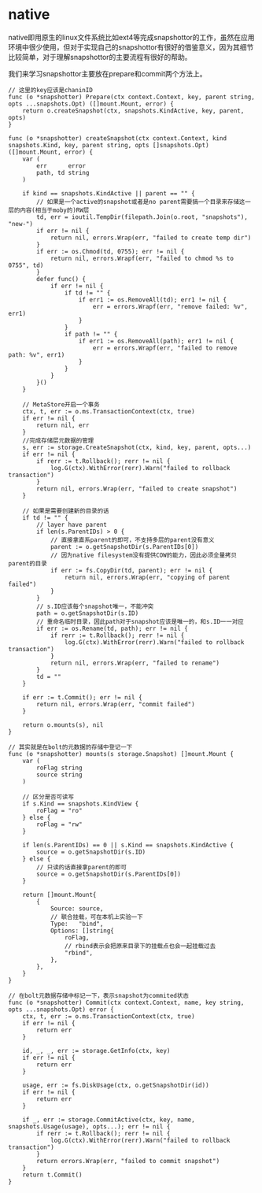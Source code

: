 # native

native即用原生的linux文件系统比如ext4等完成snapshottor的工作，虽然在应用环境中很少使用，但对于实现自己的snapshottor有很好的借鉴意义，因为其细节比较简单，对于理解snapshottor的主要流程有很好的帮助。

我们来学习snapshottor主要放在prepare和commit两个方法上。
    
    // 这里的key应该是chaninID
    func (o *snapshotter) Prepare(ctx context.Context, key, parent string, opts ...snapshots.Opt) ([]mount.Mount, error) {
    	return o.createSnapshot(ctx, snapshots.KindActive, key, parent, opts)
    }
    
    func (o *snapshotter) createSnapshot(ctx context.Context, kind snapshots.Kind, key, parent string, opts []snapshots.Opt) ([]mount.Mount, error) {
    	var (
    		err      error
    		path, td string
    	)
    
    	if kind == snapshots.KindActive || parent == "" {
    	    // 如果是一个active的snapshot或者是no parent需要搞一个目录来存储这一层的内容(相当于moby的)RW层
    		td, err = ioutil.TempDir(filepath.Join(o.root, "snapshots"), "new-")
    		if err != nil {
    			return nil, errors.Wrap(err, "failed to create temp dir")
    		}
    		if err := os.Chmod(td, 0755); err != nil {
    			return nil, errors.Wrapf(err, "failed to chmod %s to 0755", td)
    		}
    		defer func() {
    			if err != nil {
    				if td != "" {
    					if err1 := os.RemoveAll(td); err1 != nil {
    						err = errors.Wrapf(err, "remove failed: %v", err1)
    					}
    				}
    				if path != "" {
    					if err1 := os.RemoveAll(path); err1 != nil {
    						err = errors.Wrapf(err, "failed to remove path: %v", err1)
    					}
    				}
    			}
    		}()
    	}
    
        // MetaStore开启一个事务
    	ctx, t, err := o.ms.TransactionContext(ctx, true)
    	if err != nil {
    		return nil, err
    	}
        //完成存储层元数据的管理
    	s, err := storage.CreateSnapshot(ctx, kind, key, parent, opts...)
    	if err != nil {
    		if rerr := t.Rollback(); rerr != nil {
    			log.G(ctx).WithError(rerr).Warn("failed to rollback transaction")
    		}
    		return nil, errors.Wrap(err, "failed to create snapshot")
    	}
        
        // 如果是需要创建新的目录的话
    	if td != "" {
    	    // layer have parent
    		if len(s.ParentIDs) > 0 {
    		    // 直接拿直系parent的即可，不支持多层的parent没有意义
    			parent := o.getSnapshotDir(s.ParentIDs[0])
    			// 因为native filesystem没有提供COW的能力，因此必须全量拷贝parent的目录
    			if err := fs.CopyDir(td, parent); err != nil {
    				return nil, errors.Wrap(err, "copying of parent failed")
    			}
    		}
            // s.ID应该每个snapshot唯一，不能冲突
    		path = o.getSnapshotDir(s.ID)
    		// 重命名临时目录，因此path对于snapshot应该是唯一的，和s.ID一一对应
    		if err := os.Rename(td, path); err != nil {
    			if rerr := t.Rollback(); rerr != nil {
    				log.G(ctx).WithError(rerr).Warn("failed to rollback transaction")
    			}
    			return nil, errors.Wrap(err, "failed to rename")
    		}
    		td = ""
    	}
    
    	if err := t.Commit(); err != nil {
    		return nil, errors.Wrap(err, "commit failed")
    	}
    
    	return o.mounts(s), nil
    }
    
    // 其实就是在bolt的元数据的存储中登记一下
    func (o *snapshotter) mounts(s storage.Snapshot) []mount.Mount {
    	var (
    		roFlag string
    		source string
    	)
        
        // 区分是否可读写
    	if s.Kind == snapshots.KindView {
    		roFlag = "ro"
    	} else {
    		roFlag = "rw"
    	}
    
    	if len(s.ParentIDs) == 0 || s.Kind == snapshots.KindActive {
    		source = o.getSnapshotDir(s.ID)
    	} else {
    	    // 只读的话直接拿parent的即可
    		source = o.getSnapshotDir(s.ParentIDs[0])
    	}
    
    	return []mount.Mount{
    		{
    			Source: source,
    			// 联合挂载，可在本机上实验一下
    			Type:   "bind",
    			Options: []string{
    				roFlag,
    				// rbind表示会把原来目录下的挂载点也会一起挂载过去
    				"rbind",
    			},
    		},
    	}
    }
    
    // 在bolt元数据存储中标记一下，表示snapshot为commited状态
    func (o *snapshotter) Commit(ctx context.Context, name, key string, opts ...snapshots.Opt) error {
    	ctx, t, err := o.ms.TransactionContext(ctx, true)
    	if err != nil {
    		return err
    	}
    
    	id, _, _, err := storage.GetInfo(ctx, key)
    	if err != nil {
    		return err
    	}
    
    	usage, err := fs.DiskUsage(ctx, o.getSnapshotDir(id))
    	if err != nil {
    		return err
    	}
    
    	if _, err := storage.CommitActive(ctx, key, name, snapshots.Usage(usage), opts...); err != nil {
    		if rerr := t.Rollback(); rerr != nil {
    			log.G(ctx).WithError(rerr).Warn("failed to rollback transaction")
    		}
    		return errors.Wrap(err, "failed to commit snapshot")
    	}
    	return t.Commit()
    }
